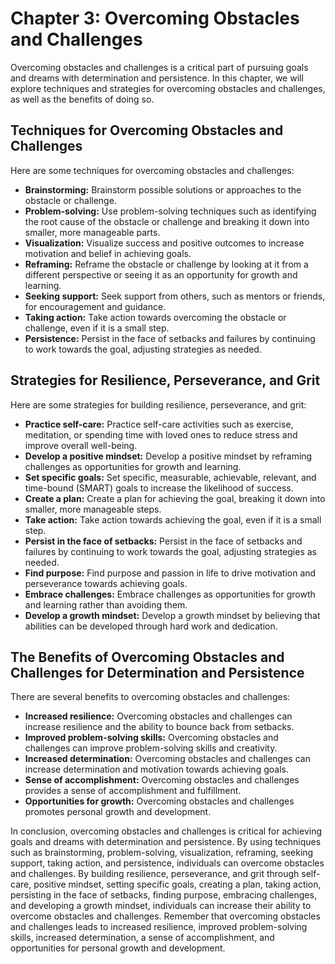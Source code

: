 Chapter 3: Overcoming Obstacles and Challenges
==============================================

Overcoming obstacles and challenges is a critical part of pursuing goals and dreams with determination and persistence. In this chapter, we will explore techniques and strategies for overcoming obstacles and challenges, as well as the benefits of doing so.

Techniques for Overcoming Obstacles and Challenges
--------------------------------------------------

Here are some techniques for overcoming obstacles and challenges:

* **Brainstorming:** Brainstorm possible solutions or approaches to the obstacle or challenge.
* **Problem-solving:** Use problem-solving techniques such as identifying the root cause of the obstacle or challenge and breaking it down into smaller, more manageable parts.
* **Visualization:** Visualize success and positive outcomes to increase motivation and belief in achieving goals.
* **Reframing:** Reframe the obstacle or challenge by looking at it from a different perspective or seeing it as an opportunity for growth and learning.
* **Seeking support:** Seek support from others, such as mentors or friends, for encouragement and guidance.
* **Taking action:** Take action towards overcoming the obstacle or challenge, even if it is a small step.
* **Persistence:** Persist in the face of setbacks and failures by continuing to work towards the goal, adjusting strategies as needed.

Strategies for Resilience, Perseverance, and Grit
-------------------------------------------------

Here are some strategies for building resilience, perseverance, and grit:

* **Practice self-care:** Practice self-care activities such as exercise, meditation, or spending time with loved ones to reduce stress and improve overall well-being.
* **Develop a positive mindset:** Develop a positive mindset by reframing challenges as opportunities for growth and learning.
* **Set specific goals:** Set specific, measurable, achievable, relevant, and time-bound (SMART) goals to increase the likelihood of success.
* **Create a plan:** Create a plan for achieving the goal, breaking it down into smaller, more manageable steps.
* **Take action:** Take action towards achieving the goal, even if it is a small step.
* **Persist in the face of setbacks:** Persist in the face of setbacks and failures by continuing to work towards the goal, adjusting strategies as needed.
* **Find purpose:** Find purpose and passion in life to drive motivation and perseverance towards achieving goals.
* **Embrace challenges:** Embrace challenges as opportunities for growth and learning rather than avoiding them.
* **Develop a growth mindset:** Develop a growth mindset by believing that abilities can be developed through hard work and dedication.

The Benefits of Overcoming Obstacles and Challenges for Determination and Persistence
-------------------------------------------------------------------------------------

There are several benefits to overcoming obstacles and challenges:

* **Increased resilience:** Overcoming obstacles and challenges can increase resilience and the ability to bounce back from setbacks.
* **Improved problem-solving skills:** Overcoming obstacles and challenges can improve problem-solving skills and creativity.
* **Increased determination:** Overcoming obstacles and challenges can increase determination and motivation towards achieving goals.
* **Sense of accomplishment:** Overcoming obstacles and challenges provides a sense of accomplishment and fulfillment.
* **Opportunities for growth:** Overcoming obstacles and challenges promotes personal growth and development.

In conclusion, overcoming obstacles and challenges is critical for achieving goals and dreams with determination and persistence. By using techniques such as brainstorming, problem-solving, visualization, reframing, seeking support, taking action, and persistence, individuals can overcome obstacles and challenges. By building resilience, perseverance, and grit through self-care, positive mindset, setting specific goals, creating a plan, taking action, persisting in the face of setbacks, finding purpose, embracing challenges, and developing a growth mindset, individuals can increase their ability to overcome obstacles and challenges. Remember that overcoming obstacles and challenges leads to increased resilience, improved problem-solving skills, increased determination, a sense of accomplishment, and opportunities for personal growth and development.
